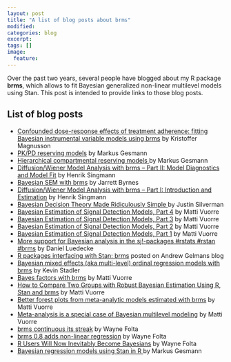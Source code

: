 ```yaml
---
layout: post
title: "A list of blog posts about brms"
modified:
categories: blog
excerpt:
tags: []
image:
  feature:
---
```


Over the past two years, several people have blogged about my R package **brms**, which allows to fit Bayesian generalized non-linear multilevel models using Stan. This post is intended to provide links to those blog posts.

## List of blog posts

- [Confounded dose-response effects of treatment adherence: fitting Bayesian instrumental variable models using brms](http://rpsychologist.com/adherence-analysis-IV-brms) by Kristoffer Magnusson
- [PK/PD reserving models](https://magesblog.com/post/2018-01-30-pkpd-reserving-models/) by Markus Gesmann
- [Hierarchical compartmental reserving models ](https://magesblog.com/post/hierarchical-compartmental-reserving-models/) by Markus Gesmann
- [Diffusion/Wiener Model Analysis with brms – Part II: Model Diagnostics and Model Fit](http://singmann.org/wiener-model-analysis-with-brms-part-ii/) by Henrik Singmann
- [Bayesian SEM with brms](http://www.imachordata.com/bayesian-sem-with-brms/) by Jarrett Byrnes
- [Diffusion/Wiener Model Analysis with brms – Part I: Introduction and Estimation](http://singmann.org/wiener-model-analysis-with-brms-part-i/) by Henrik Singmann
- [Bayesian Decision Theory Made Ridiculously Simple ](http://www.statsathome.com/2017/10/12/bayesian-decision-theory-made-ridiculously-simple/) by Justin Silverman
- [Bayesian Estimation of Signal Detection Models, Part 4](https://vuorre.netlify.com/post/2017/bayesian-estimation-of-signal-detection-theory-models-part-4/) by Matti Vuorre
- [Bayesian Estimation of Signal Detection Models, Part 3](https://vuorre.netlify.com/post/2017/bayesian-estimation-of-signal-detection-theory-models-part-3/) by Matti Vuorre
- [Bayesian Estimation of Signal Detection Models, Part 2](https://vuorre.netlify.com/post/2017/bayesian-estimation-of-signal-detection-theory-models-part-2/) by Matti Vuorre
- [Bayesian Estimation of Signal Detection Models, Part 1](https://vuorre.netlify.com/post/2017/bayesian-estimation-of-signal-detection-theory-models-part-1/) by Matti Vuorre
- [More support for Bayesian analysis in the sj!-packages #rstats #rstan #brms](https://strengejacke.wordpress.com/2017/10/11/more-support-for-bayesian-analysis-in-the-sj-packages-rstats-rstan-brms/) by Daniel Luedecke
- [R packages interfacing with Stan: brms](http://andrewgelman.com/2017/01/10/r-packages-interfacing-stan-brms/) posted on Andrew Gelmans blog 
- [Bayesian mixed effects (aka multi-level) ordinal regression models with brms](http://kevinstadler.github.io/blog/bayesian-ordinal-regression-with-random-effects-using-brms/) by Kevin Stadler
- [Bayes factors with brms](https://vuorre.netlify.com/post/2017/bayes-factors-with-brms/) by Matti Vuorre
- [How to Compare Two Groups with Robust Bayesian Estimation Using R, Stan and brms](https://vuorre.netlify.com/post/2017/how-to-compare-two-groups-with-robust-bayesian-estimation-using-r-stan-and-brms/) by Matti Vuorre
- [Better forest plots from meta-analytic models estimated with brms](https://vuorre.netlify.com/post/2017/better-brms-forest-plots/) by Matti Vuorre
- [Meta-analysis is a special case of Bayesian multilevel modeling](https://vuorre.netlify.com/post/2016/2016-09-29-bayesian-meta-analysis/) by Matti Vuorre
- [brms continuous its streak](https://thinkinator.com/2016/11/20/brms-continues-its-streak/) by Wayne Folta
- [brms 0.8 adds non-linear regression](https://thinkinator.com/2016/02/17/brms-0-8-adds-non-linear-regression/) by Wayne Folta
- [R Users Will Now Inevitably Become Bayesians](https://thinkinator.com/2016/01/12/r-users-will-now-inevitably-become-bayesians/) by Wayne Folta
- [Bayesian regression models using Stan in R ](http://www.magesblog.com/2015/09/bayesian-regression-models-using-stan.html) by Markus Gesmann


